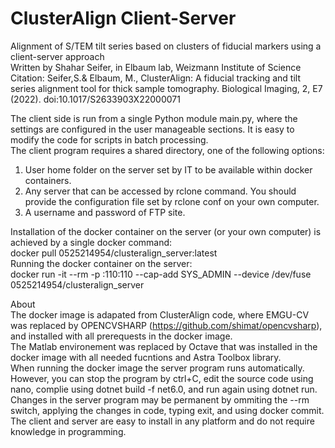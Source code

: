 # ClusterAlign Client-Server
Alignment of S/TEM tilt series based on clusters of fiducial markers using a client-server approach <br />
Written by Shahar Seifer, in Elbaum lab, Weizmann Institute of Science <br />
Citation: Seifer,S.& Elbaum, M., ClusterAlign: A fiducial tracking and tilt series alignment tool for thick sample tomography. Biological Imaging, 2, E7 (2022). doi:10.1017/S2633903X22000071  <br/>

The client side is run from a single Python module main.py, where the settings are configured in the user manageable sections. It is easy to modify the code for scripts in batch processing. <br />
The client program requires a shared directory, one of the following options:<br />
1. User home folder on the server set by IT to be available within docker containers.<br />
2. Any server that can be accessed by rclone command. You should provide the configuration file set by rclone conf on your own computer.<br />
3. A username and password of FTP site.<br />

Installation of the docker container on the server (or your own computer) is achieved by a single docker command:<br />
docker pull 0525214954/clusteralign_server:latest<br />
Running the docker container on the server:<br />
docker run -it --rm -p <server IP>:110:110 --cap-add SYS_ADMIN --device /dev/fuse 0525214954/clusteralign_server <br />

About<br />
The docker image is adapated from ClusterAlign code, where EMGU-CV was replaced by OPENCVSHARP (https://github.com/shimat/opencvsharp), and installed with all prerequests in the docker image.<br />
The Matlab environement was replaced by Octave that was installed in the docker image with all needed fucntions and Astra Toolbox library.<br />
When running the docker image the server program runs automatically. However, you can stop the program by ctrl+C, edit the source code using nano, complie using dotnet build -f net6.0, and run again using dotnet run.<br />
Changes in the server program may be permanent by ommiting the --rm switch, applying the changes in code, typing exit, and using docker commit.<br/>
The client and server are easy to install in any platform and do not require knowledge in programming.<br />


